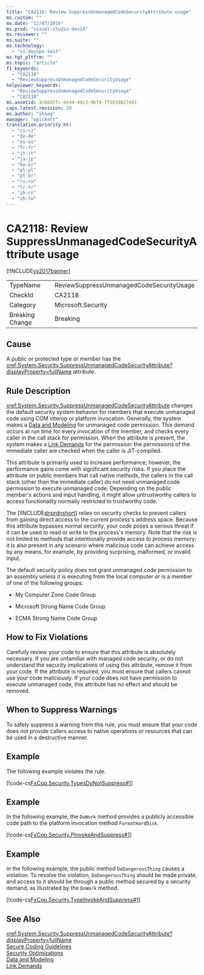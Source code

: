 ```yaml
---
title: "CA2118: Review SuppressUnmanagedCodeSecurityAttribute usage"
ms.custom: ""
ms.date: "12/07/2016"
ms.prod: "visual-studio-dev14"
ms.reviewer: ""
ms.suite: ""
ms.technology: 
  - "vs-devops-test"
ms.tgt_pltfrm: ""
ms.topic: "article"
f1_keywords: 
  - "CA2118"
  - "ReviewSuppressUnmanagedCodeSecurityUsage"
helpviewer_keywords: 
  - "ReviewSuppressUnmanagedCodeSecurityUsage"
  - "CA2118"
ms.assetid: 4cb8d2fc-4e44-4dc3-9b74-7f5838827d41
caps.latest.revision: 20
ms.author: "shoag"
manager: "wpickett"
translation.priority.ht: 
  - "cs-cz"
  - "de-de"
  - "es-es"
  - "fr-fr"
  - "it-it"
  - "ja-jp"
  - "ko-kr"
  - "pl-pl"
  - "pt-br"
  - "ru-ru"
  - "tr-tr"
  - "zh-cn"
  - "zh-tw"
---
```

# CA2118: Review SuppressUnmanagedCodeSecurityAttribute usage
[!INCLUDE[vs2017banner](../code-quality/includes/vs2017banner.md)]

|||  
|-|-|  
|TypeName|ReviewSuppressUnmanagedCodeSecurityUsage|  
|CheckId|CA2118|  
|Category|Microsoft.Security|  
|Breaking Change|Breaking|  
  
## Cause  
 A public or protected type or member has the <xref:System.Security.SuppressUnmanagedCodeSecurityAttribute?displayProperty=fullName> attribute.  
  
## Rule Description  
 <xref:System.Security.SuppressUnmanagedCodeSecurityAttribute> changes the default security system behavior for members that execute unmanaged code using COM interop or platform invocation. Generally, the system makes a [Data and Modeling](http://msdn.microsoft.com/library/8c37635d-e2c1-4b64-a258-61d9e87405e6) for unmanaged code permission. This demand occurs at run time for every invocation of the member, and checks every caller in the call stack for permission. When the attribute is present, the system makes a [Link Demands](http://msdn.microsoft.com/library/a33fd5f9-2de9-4653-a4f0-d9df25082c4d) for the permission: the permissions of the immediate caller are checked when the caller is JIT-compiled.  
  
 This attribute is primarily used to increase performance; however, the performance gains come with significant security risks. If you place the attribute on public members that call native methods, the callers in the call stack (other than the immediate caller) do not need unmanaged code permission to execute unmanaged code. Depending on the public member's actions and input handling, it might allow untrustworthy callers to access functionality normally restricted to trustworthy code.  
  
 The [!INCLUDE[dnprdnshort](../code-quality/includes/dnprdnshort_md.md)] relies on security checks to prevent callers from gaining direct access to the current process's address space. Because this attribute bypasses normal security, your code poses a serious threat if it can be used to read or write to the process's memory. Note that the risk is not limited to methods that intentionally provide access to process memory; it is also present in any scenario where malicious code can achieve access by any means, for example, by providing surprising, malformed, or invalid input.  
  
 The default security policy does not grant unmanaged code permission to an assembly unless it is executing from the local computer or is a member of one of the following groups:  
  
-   My Computer Zone Code Group  
  
-   Microsoft Strong Name Code Group  
  
-   ECMA Strong Name Code Group  
  
## How to Fix Violations  
 Carefully review your code to ensure that this attribute is absolutely necessary. If you are unfamiliar with managed code security, or do not understand the security implications of using this attribute, remove it from your code. If the attribute is required, you must ensure that callers cannot use your code maliciously. If your code does not have permission to execute unmanaged code, this attribute has no effect and should be removed.  
  
## When to Suppress Warnings  
 To safely suppress a warning from this rule, you must ensure that your code does not provide callers access to native operations or resources that can be used in a destructive manner.  
  
## Example  
 The following example violates the rule.  
  
 [!code-cs[FxCop.Security.TypesDoNotSuppress#1](../code-quality/codesnippet/CSharp/ca2118--review-suppressunmanagedcodesecurityattribute-usage_1.cs)]  
  
## Example  
 In the following example, the `DoWork` method provides a publicly accessible code path to the platform invocation method `FormatHardDisk`.  
  
 [!code-cs[FxCop.Security.PInvokeAndSuppress#1](../code-quality/codesnippet/CSharp/ca2118--review-suppressunmanagedcodesecurityattribute-usage_2.cs)]  
  
## Example  
 In the following example, the public method `DoDangerousThing` causes a violation. To resolve the violation, `DoDangerousThing` should be made private, and access to it should be through a public method secured by a security demand, as illustrated by the `DoWork` method.  
  
 [!code-cs[FxCop.Security.TypeInvokeAndSuppress#1](../code-quality/codesnippet/CSharp/ca2118--review-suppressunmanagedcodesecurityattribute-usage_3.cs)]  
  
## See Also  
 <xref:System.Security.SuppressUnmanagedCodeSecurityAttribute?displayProperty=fullName>   
 [Secure Coding Guidelines](http://msdn.microsoft.com/library/4f882d94-262b-4494-b0a6-ba9ba1f5f177)   
 [Security Optimizations](http://msdn.microsoft.com/en-us/cf255069-d85d-4de3-914a-e4625215a7c0)   
 [Data and Modeling](http://msdn.microsoft.com/library/8c37635d-e2c1-4b64-a258-61d9e87405e6)   
 [Link Demands](http://msdn.microsoft.com/library/a33fd5f9-2de9-4653-a4f0-d9df25082c4d)